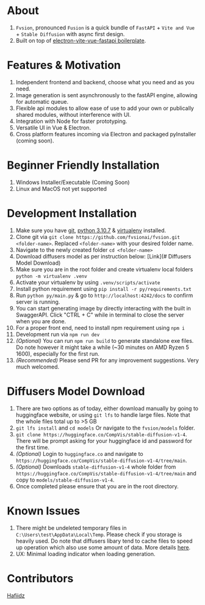 # About

1. `Fvsion`, pronounced `Fusion` is a quick bundle of `FastAPI` + `Vite and Vue` + `Stable Diffusion` with async first design.
1. Built on top of [electron-vite-vue-fastapi boilerplate](https://github.com/Hafiidz/electron-vite-vue-fastapi).

# Features & Motivation
1. Independent frontend and backend, choose what you need and as you need.
1. Image generation is sent asynchronously to the fastAPI engine, allowing for automatic queue.
1. Flexible api modules to allow ease of use to add your own or publically shared modules, without interference with UI.
1. Integration with Node for faster prototyping.
1. Versatile UI in Vue & Electron.
1. Cross platform features incoming via Electron and packaged pyInstaller (coming soon).

# Beginner Friendly Installation 
1. Windows Installer/Executable (Coming Soon)
1. Linux and MacOS not yet supported

# Development Installation
1. Make sure you have [git](https://git-scm.com/downloads), [python 3.10.7](https://www.python.org/downloads/) & [virtualenv](https://pypi.org/project/virtualenv/) installed.
1. Clone git via `git clone https://github.com/fvsionai/fvsion.git <folder-name>`. Replaced `<folder-name>` with your desired folder name.
1. Navigate to the newly created folder `cd <folder-name>`
1. Download diffusers model as per instruction below: [Link](# Diffusers Model Download)
1. Make sure you are in the root folder and create virtualenv local folders `python -m virtualenv .venv`
1. Activate your virtualenv by using `.venv/scripts/activate` 
1. Install python requirement using `pip install -r py/requirements.txt`
1. Run `python py/main.py` & go to `http://localhost:4242/docs` to confirm server is running. 
1. You can start generating image by directly interacting with the built in SwaggerAPI. Click "CTRL + C" while in terminal to close the server when you are done.
1. For a proper front end, need to install npm requirement using `npm i`
1. Development run via `npm run dev`
1. _(Optional)_ You can run `npm run build` to generate standalone exe files. Do note however it might take a while (~30 minutes on AMD Ryzen 5 1600), especially for the first run.
1. _(Recommended)_ Please send PR for any improvement suggestions. Very much welcomed.

# Diffusers Model Download
1. There are two options as of today, either download manually by going to huggingface website, or using `git lfs` to handle large files. Note that the whole files total up to >5 GB
1. `git lfs install` and `cd models` Or navigate to the `fvsion/models` folder.
1. `git clone https://huggingface.co/CompVis/stable-diffusion-v1-4`. There will be prompt asking for your huggingface id and password for the first time.
1. _(Optional)_ Login to `huggingface.co` and navigate to `https://huggingface.co/CompVis/stable-diffusion-v1-4/tree/main`.
1. _(Optional)_ Downloads `stable-diffusion-v1-4` whole folder from `https://huggingface.co/CompVis/stable-diffusion-v1-4/tree/main` and copy to `models/stable-diffusion-v1-4`.
1. Once completed please ensure that you are in the root directory.

# Known Issues
1. There might be undeleted temporary files in `C:\Users\test\AppData\Local\Temp`. Please check if you storage is heavily used. Do note that diffusers libary tend to cache files to speed up operation which also use some amount of data. More details [here](https://huggingface.co/docs/datasets/cache). 
1. UX: Minimal loading indicator when loading generation. 

# Contributors

[Hafiidz](https://github.com/Hafiidz/)



